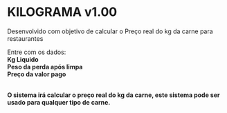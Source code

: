 <h1> KILOGRAMA v1.00</h1>

<p> Desenvolvido com objetivo de calcular o Preço real do kg da carne para restaurantes</p>
<p> Entre com os dados: <br>
 <b>Kg Liquido<b><br> 
 <b>Peso da perda após limpa</b><br>
 <b> Preço da valor pago</b><br>
 <br>
 <p> O sistema irá calcular o preço real do kg da carne, este sistema pode ser usado para qualquer tipo de carne.</p>
   
 
   
